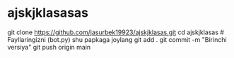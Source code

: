 # ajskjklasasas
git clone https://github.com/jasurbek19923/ajskjklasas.git cd ajskjklasas # Fayllaringizni (bot.py) shu papkaga joylang git add . git commit -m "Birinchi versiya" git push origin main

